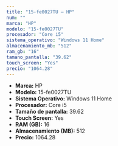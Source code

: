 ```yaml
---
title: "15-fe0027TU — HP"
num: ""
marca: "HP"
modelo: "15-fe0027TU"
procesador: "Core i5"
sistema_operativo: "Windows 11 Home"
almacenamiento_mb: "512"
ram_gb: "16"
tamano_pantalla: "39.62"
touch_screen: "Yes"
precio: "1064.28"
---
```

<ul>
<li><strong>Marca:</strong> HP</li>
<li><strong>Modelo:</strong> 15-fe0027TU</li>
<li><strong>Sistema Operativo:</strong> Windows 11 Home</li>
<li><strong>Procesador:</strong> Core i5 </li>
<li><strong>Tamaño de pantalla:</strong> 39.62</li>
<li><strong>Touch Screen:</strong> Yes</li>
<li><strong>RAM (GB):</strong> 16</li>
<li><strong>Almacenamiento (MB):</strong> 512</li>
<li><strong>Precio:</strong> 1064.28</li>
</ul>